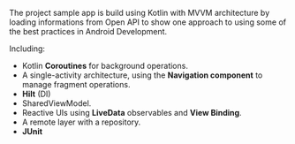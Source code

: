 The project sample app is build using Kotlin with MVVM architecture by loading informations from Open API to show one approach to using some of the best practices in Android Development.

Including:

* Kotlin **Coroutines** for background operations.
* A single-activity architecture, using the **Navigation component** to manage fragment operations.
* **Hilt** (DI)
* SharedViewModel.
* Reactive UIs using **LiveData** observables and **View Binding**.
* A remote layer with a repository.
* **JUnit**
